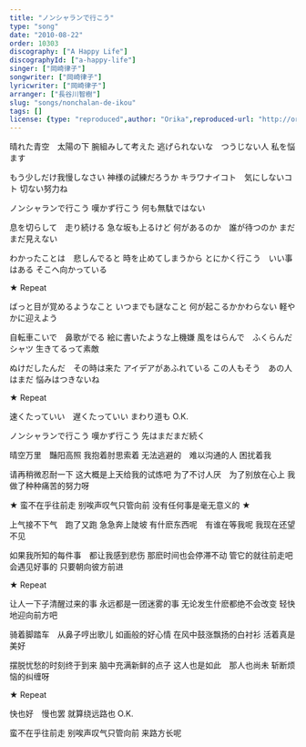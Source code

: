 ```yaml
---
title: "ノンシャランで行こう"
type: "song"
date: "2010-08-22"
order: 10303
discography: ["A Happy Life"]
discographyId: ["a-happy-life"]
singer: ["岡崎律子"]
songwriter: ["岡崎律子"]
lyricwriter: ["岡崎律子"]
arranger: ["長谷川智樹"]
slug: "songs/nonchalan-de-ikou"
tags: []
license: {type: "reproduced",author: "Orika",reproduced-url: "http://orikamushi.myweb.hinet.net/",reproduced-website: "織歌蟲網站"}
---
```


晴れた青空　太陽の下 
腕組みして考えた 
逃げられないな　つうじない人 
私を悩ます 

もう少しだけ我慢しなさい 
神様の試練だろうか 
キラワナイコト　気にしないコト 
切ない努力ね 

ノンシャランで行こう 
嘆かず行こう 
何も無駄ではない 

息を切らして　走り続ける 
急な坂も上るけど 
何があるのか　誰が待つのか 
まだまだ見えない 

わかったことは　悲しんでると 
時を止めてしまうから 
とにかく行こう　いい事はある 
そこへ向かっている 

★ Repeat 

ばっと目が覚めるようなこと 
いつまでも謎なこと 
何が起こるかかわらない 
軽やかに迎えよう 

自転車こいで　鼻歌がでる 
絵に書いたような上機嫌 
風をはらんで　ふくらんだシャツ 
生きてるって素敵 

ぬけだしたんだ　その時は来た 
アイデアがあふれている 
この人もそう　あの人はまだ 
悩みはつきないね 

★ Repeat 

速くたっていい　遅くたっていい 
まわり道も O.K. 

ノンシャランで行こう 
嘆かず行こう 
先はまだまだ続く

晴空万里　豔阳高照 
我抱着肘思索着 
无法逃避的　难以沟通的人 
困扰着我 

请再稍微忍耐一下 
这大概是上天给我的试炼吧 
为了不讨人厌　为了别放在心上 
我做了种种痛苦的努力呀 

★ 蛮不在乎往前走 
别唉声叹气只管向前 
没有任何事是毫无意义的 ★ 

上气接不下气　跑了又跑 
急急奔上陡坡 
有什麽东西呢　有谁在等我呢 
我现在还望不见 

如果我所知的每件事　都让我感到悲伤 
那麽时间也会停滞不动 
管它的就往前走吧　会遇见好事的 
只要朝向彼方前进 

★ Repeat 

让人一下子清醒过来的事 
永远都是一团迷雾的事 
无论发生什麽都绝不会改变 
轻快地迎向前方吧 

骑着脚踏车　从鼻子哼出歌儿 
如画般的好心情 
在风中鼓涨飘扬的白衬衫 
活着真是美好 

摆脱忧愁的时刻终于到来 
脑中充满新鲜的点子 
这人也是如此　那人也尚未 
斩断烦恼的纠缠呀 

★ Repeat 

快也好　慢也罢 
就算绕远路也 O.K. 

蛮不在乎往前走 
别唉声叹气只管向前 
来路方长呢
